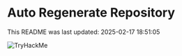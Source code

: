 # Auto Regenerate Repository

This README was last updated: 2025-02-17 18:51:05

 ![TryHackMe](https://tryhackme.com/badge/533634)